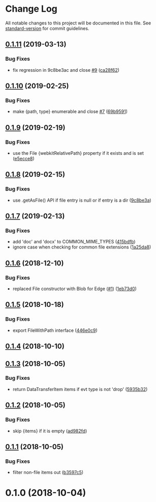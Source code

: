 # Change Log

All notable changes to this project will be documented in this file. See [standard-version](https://github.com/conventional-changelog/standard-version) for commit guidelines.

<a name="0.1.11"></a>
## [0.1.11](https://github.com/react-dropzone/file-selector/compare/v0.1.10...v0.1.11) (2019-03-13)


### Bug Fixes

* fix regression in 9c8be3ac and close [#9](https://github.com/react-dropzone/file-selector/issues/9) ([ca28f62](https://github.com/react-dropzone/file-selector/commit/ca28f62))



<a name="0.1.10"></a>
## [0.1.10](https://github.com/react-dropzone/file-selector/compare/v0.1.9...v0.1.10) (2019-02-25)


### Bug Fixes

* make {path, type} enumerable and close [#7](https://github.com/react-dropzone/file-selector/issues/7) ([69b9591](https://github.com/react-dropzone/file-selector/commit/69b9591))



<a name="0.1.9"></a>
## [0.1.9](https://github.com/react-dropzone/file-selector/compare/v0.1.8...v0.1.9) (2019-02-19)


### Bug Fixes

* use the File {webkitRelativePath} property if it exists and is set ([e5ecce8](https://github.com/react-dropzone/file-selector/commit/e5ecce8))



<a name="0.1.8"></a>
## [0.1.8](https://github.com/react-dropzone/file-selector/compare/v0.1.7...v0.1.8) (2019-02-15)


### Bug Fixes

* use .getAsFile() API if file entry is null or if entry is a dir ([9c8be3a](https://github.com/react-dropzone/file-selector/commit/9c8be3a))



<a name="0.1.7"></a>
## [0.1.7](https://github.com/react-dropzone/file-selector/compare/v0.1.6...v0.1.7) (2019-02-13)


### Bug Fixes

* add 'doc' and 'docx' to COMMON_MIME_TYPES ([415bdfb](https://github.com/react-dropzone/file-selector/commit/415bdfb))
* ignore case when checking for common file extensions ([1a25da8](https://github.com/react-dropzone/file-selector/commit/1a25da8))



<a name="0.1.6"></a>
## [0.1.6](https://github.com/react-dropzone/file-selector/compare/v0.1.5...v0.1.6) (2018-12-10)


### Bug Fixes

* replaced File constructor with Blob for Edge ([#1](https://github.com/react-dropzone/file-selector/issues/1)) ([1eb73d0](https://github.com/react-dropzone/file-selector/commit/1eb73d0))



<a name="0.1.5"></a>
## [0.1.5](https://github.com/react-dropzone/file-selector/compare/v0.1.4...v0.1.5) (2018-10-18)


### Bug Fixes

* export FileWithPath interface ([446e0c9](https://github.com/react-dropzone/file-selector/commit/446e0c9))



<a name="0.1.4"></a>
## [0.1.4](https://github.com/react-dropzone/file-selector/compare/v0.1.3...v0.1.4) (2018-10-10)



<a name="0.1.3"></a>
## [0.1.3](https://github.com/react-dropzone/file-selector/compare/v0.1.2...v0.1.3) (2018-10-05)


### Bug Fixes

* return DataTransferItem items if evt type is not 'drop' ([5935b32](https://github.com/react-dropzone/file-selector/commit/5935b32))



<a name="0.1.2"></a>
## [0.1.2](https://github.com/react-dropzone/file-selector/compare/v0.1.1...v0.1.2) (2018-10-05)


### Bug Fixes

* skip {items} if it is empty ([ad982fd](https://github.com/react-dropzone/file-selector/commit/ad982fd))



<a name="0.1.1"></a>
## [0.1.1](https://github.com/react-dropzone/file-selector/compare/v0.1.0...v0.1.1) (2018-10-05)


### Bug Fixes

* filter non-file items out ([b3597c5](https://github.com/react-dropzone/file-selector/commit/b3597c5))



<a name="0.1.0"></a>
# 0.1.0 (2018-10-04)
